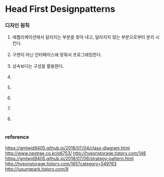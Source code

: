 # Head First Designpatterns
### 디자인 원칙
<ol>
  <li>애플리케이션에서 달라지는 부분을 찾아 내고, 달라지지 않는 부분으로부터 분리 시킨다.</li></br>
  <li>구현이 아닌 인터페이스에 맞춰서 프로그래밍한다.</li></br>
  <li>상속보다는 구성을 활용한다.</li></br>
  <li></li></br>
  <li></li></br>
  <li></li></br>
  <li></li></br>
  <li></li></br>
 </ol>

### reference
https://gmlwjd9405.github.io/2018/07/04/class-diagram.html
http://www.nextree.co.kr/p6753/
http://hyeonstorage.tistory.com/146
https://gmlwjd9405.github.io/2018/07/06/strategy-pattern.html
http://hyeonstorage.tistory.com/165?category=549763
http://jusungpark.tistory.com/9
